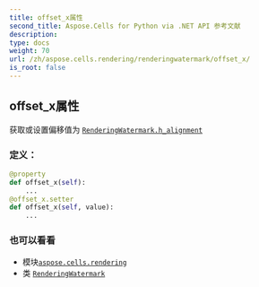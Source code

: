 ```yaml
---
title: offset_x属性
second_title: Aspose.Cells for Python via .NET API 参考文献
description:
type: docs
weight: 70
url: /zh/aspose.cells.rendering/renderingwatermark/offset_x/
is_root: false
---
```

## offset_x属性

获取或设置偏移值为 [`RenderingWatermark.h_alignment`](/cells/python-net/zh/aspose.cells.rendering/renderingwatermark#h_alignment)
### 定义：
```python
@property
def offset_x(self):
    ...
@offset_x.setter
def offset_x(self, value):
    ...
```

### 也可以看看
* 模块[`aspose.cells.rendering`](../../)
* 类 [`RenderingWatermark`](/cells/python-net/zh/aspose.cells.rendering/renderingwatermark)
